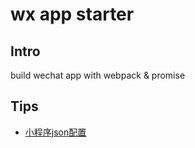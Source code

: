 # wx app starter

## Intro

build wechat app with webpack & promise

## Tips

- [小程序json配置](https://mp.weixin.qq.com/debug/wxadoc/dev/framework/config.html)
